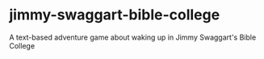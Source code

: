 # jimmy-swaggart-bible-college
A text-based adventure game about waking up in Jimmy Swaggart's Bible College
